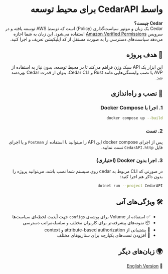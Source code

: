<div dir="rtl">


<p dir="rtl">

# واسط CedarAPI برای محیط توسعه

**Cedar چیست؟**  
Cedar یک زبان و موتور سیاست‌گذاری (Policy) است که توسط AWS توسعه یافته و در سرویس [Amazon Verified Permissions](https://docs.aws.amazon.com/verifiedpermissions/) استفاده می‌شود. این زبان به شما اجازه می‌دهد سیاست‌های دسترسی را به صورت مستقل از کد اپلیکیشن تعریف و اجرا کنید.

## 🎯 هدف پروژه

این ابزار یک API سبک وزن فراهم می‌کند تا در محیط توسعه، بدون نیاز به استفاده از AVP یا نصب وابستگی‌هایی مانند Rust و Cedar CLI، بتوان از قدرت Cedar بهره‌مند شد.

## 🚀 نصب و راه‌اندازی

### 1. اجرا با Docker Compose

```bash
docker compose up --build
```

### 2. تست

پس از اجرای docker compose این API را میتوانید با استفاده از ```Postman``` و یا اجرای فایل ```CedarAPI.http``` تست نمایید.


### 3. اجرا بدون Docker (اختیاری)

در صورتی که CLI مربوط به cedar روی سیستم شما نصب باشد، می‌توانید پروژه را بدون داکر هم اجرا کنید:

```bash
dotnet run --project CedarAPI
```

## 🛠 ویژگی‌های آتی

- ✅ استفاده از Volume برای پوشه‌ی `configs` جهت آپدیت لحظه‌ای سیاست‌ها
- 📦 نمونه‌های پیشرفته‌تر برای کاربران مختلف و سلسله‌مراتب دسترسی
- 🔐 پشتیبانی از attribute-based authorization و context
- 🧪 افزودن تست‌های یکپارچه برای سناریوهای مختلف

## 🌍 زبان‌های دیگر

📄 [English Version](README.md)

</p>

</div>
